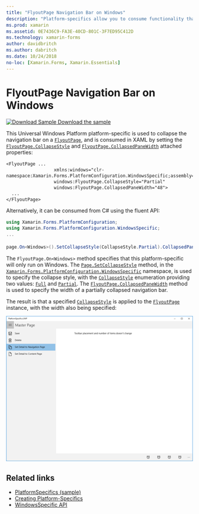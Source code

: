 ```yaml
---
title: "FlyoutPage Navigation Bar on Windows"
description: "Platform-specifics allow you to consume functionality that's only available on a specific platform, without implementing custom renderers or effects. This article explains how to consume the Windows platform-specific that collapses the navigation bar on a FlyoutPage."
ms.prod: xamarin
ms.assetid: 0E7436C9-FA3E-40CD-801C-3F7ED95C412D
ms.technology: xamarin-forms
author: davidbritch
ms.author: dabritch
ms.date: 10/24/2018
no-loc: [Xamarin.Forms, Xamarin.Essentials]
---
```


# FlyoutPage Navigation Bar on Windows

[![Download Sample](~/media/shared/download.png) Download the sample](https://docs.microsoft.com/samples/xamarin/xamarin-forms-samples/userinterface-platformspecifics)

This Universal Windows Platform platform-specific is used to collapse the navigation bar on a [`FlyoutPage`](xref:Xamarin.Forms.FlyoutPage), and is consumed in XAML by setting the [`FlyoutPage.CollapseStyle`](xref:Xamarin.Forms.PlatformConfiguration.WindowsSpecific.FlyoutPage.CollapseStyleProperty) and [`FlyoutPage.CollapsedPaneWidth`](xref:Xamarin.Forms.PlatformConfiguration.WindowsSpecific.FlyoutPage.CollapsedPaneWidthProperty) attached properties:

```xaml
<FlyoutPage ...
                  xmlns:windows="clr-namespace:Xamarin.Forms.PlatformConfiguration.WindowsSpecific;assembly=Xamarin.Forms.Core"
                  windows:FlyoutPage.CollapseStyle="Partial"
                  windows:FlyoutPage.CollapsedPaneWidth="48">
  ...
</FlyoutPage>

```

Alternatively, it can be consumed from C# using the fluent API:

```csharp
using Xamarin.Forms.PlatformConfiguration;
using Xamarin.Forms.PlatformConfiguration.WindowsSpecific;
...

page.On<Windows>().SetCollapseStyle(CollapseStyle.Partial).CollapsedPaneWidth(148);
```

The `FlyoutPage.On<Windows>` method specifies that this platform-specific will only run on Windows. The [`Page.SetCollapseStyle`](xref:Xamarin.Forms.PlatformConfiguration.WindowsSpecific.FlyoutPage.SetCollapseStyle(Xamarin.Forms.IPlatformElementConfiguration{Xamarin.Forms.PlatformConfiguration.Windows,Xamarin.Forms.FlyoutPage},Xamarin.Forms.PlatformConfiguration.WindowsSpecific.CollapseStyle)) method, in the [`Xamarin.Forms.PlatformConfiguration.WindowsSpecific`](xref:Xamarin.Forms.PlatformConfiguration.WindowsSpecific) namespace, is used to specify the collapse style, with the [`CollapseStyle`](xref:Xamarin.Forms.PlatformConfiguration.WindowsSpecific.CollapseStyle) enumeration providing two values: [`Full`](xref:Xamarin.Forms.PlatformConfiguration.WindowsSpecific.CollapseStyle.Full) and [`Partial`](xref:Xamarin.Forms.PlatformConfiguration.WindowsSpecific.CollapseStyle.Partial). The [`FlyoutPage.CollapsedPaneWidth`](xref:Xamarin.Forms.PlatformConfiguration.WindowsSpecific.FlyoutPage.CollapsedPaneWidth(Xamarin.Forms.IPlatformElementConfiguration{Xamarin.Forms.PlatformConfiguration.Windows,Xamarin.Forms.FlyoutPage},System.Double)) method is used to specify the width of a partially collapsed navigation bar.

The result is that a specified [`CollapseStyle`](xref:Xamarin.Forms.PlatformConfiguration.WindowsSpecific.CollapseStyle) is applied to the [`FlyoutPage`](xref:Xamarin.Forms.FlyoutPage) instance, with the width also being specified:

[![Collapsed Navigation Bar Platform-Specific](flyoutpage-navigation-bar-images/collapsed-navigation-bar.png)](flyoutpage-navigation-bar-images/collapsed-navigation-bar-large.png#lightbox "Collapsed Navigation Bar Platform-Specific")

## Related links

- [PlatformSpecifics (sample)](https://docs.microsoft.com/samples/xamarin/xamarin-forms-samples/userinterface-platformspecifics)
- [Creating Platform-Specifics](~/xamarin-forms/platform/platform-specifics/index.md#creating-platform-specifics)
- [WindowsSpecific API](xref:Xamarin.Forms.PlatformConfiguration.WindowsSpecific)
